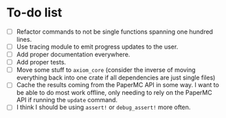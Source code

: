 # To-do list

- [ ] Refactor commands to not be single functions spanning one hundred lines.
- [ ] Use tracing module to emit progress updates to the user.
- [ ] Add proper documentation everywhere.
- [ ] Add proper tests.
- [ ] Move some stuff to `axiom_core` (consider the inverse of moving
  everything back into one crate if all dependencies are just single files)
- [ ] Cache the results coming from the PaperMC API in some way. I want to be
  able to do most work offline, only needing to rely on the PaperMC API if
  running the `update` command.
- [ ] I think I should be using `assert!` or `debug_assert!` more often.
